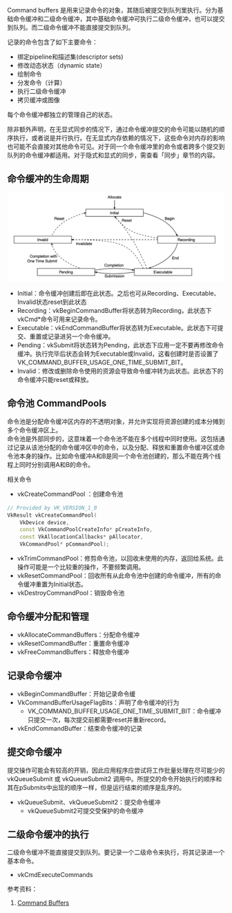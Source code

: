 Command buffers 是用来记录命令的对象，其随后被提交到队列里执行。分为基础命令缓冲和二级命令缓冲，其中基础命令缓冲可执行二级命令缓冲，也可以提交到队列。而二级命令缓冲不能直接提交到队列。

记录的命令包含了如下主要命令：
- 绑定pipeline和描述集(descriptor sets)
- 修改动态状态（dynamic state）
- 绘制命令
- 分发命令（计算）
- 执行二级命令缓冲
- 拷贝缓冲或图像

每个命令缓冲都独立的管理自己的状态。

除非额外声明，在无显式同步的情况下，通过命令缓冲提交的命令可能以随机的顺序执行，或者说是并行执行。在无显式内存依赖的情况下，这些命令对内存的影响也可能不会直接对其他命令可见。对于同一个命令缓冲里的命令或者跨多个提交到队列的命令缓冲都适用。对于隐式和显式的同步，需查看「同步」章节的内容。

## 命令缓冲的生命周期
![VkCommandBufferLifecycle](VkCommandBufferLifecycle.png)
- Initial：命令缓冲创建后即在此状态。之后也可从Recording、Executable、Invalid状态reset到此状态
- Recording：vkBeginCommandBuffer将状态转为Recording，此状态下vkCmd*命令可用来记录命令。
- Executable：vkEndCommandBuffer将状态转为Executable。此状态下可提交、重置或记录进另一个命令缓冲。
- Pending：vkSubmit将状态转为Pending，此状态下应用一定不要再修改命令缓冲。执行完毕后状态会转为Executable或Invalid，这看创建时是否设置了VK_COMMAND_BUFFER_USAGE_ONE_TIME_SUBMIT_BIT。
- Invalid：修改或删除命令使用的资源会导致命令缓冲转为此状态。此状态下的命令缓冲只能reset或释放。

## 命令池 CommandPools
命令池是分配命令缓冲区内存的不透明对象，并允许实现将资源创建的成本分摊到多个命令缓冲区上。  
命令池是外部同步的，这意味着一个命令池不能在多个线程中同时使用。这包括通过记录从该池分配的命令缓冲区中的命令，以及分配、释放和重置命令缓冲区或命令池本身的操作。比如命令缓冲A和B是同一个命令池创建的，那么不能在两个线程上同时分别调用A和B的命令。

相关命令
- vkCreateCommandPool ：创建命令池
```cpp
// Provided by VK_VERSION_1_0 
VkResult vkCreateCommandPool(
    VkDevice device,
    const VkCommandPoolCreateInfo* pCreateInfo,
    const VkAllocationCallbacks* pAllocator,
    VkCommandPool* pCommandPool);
```
- vkTrimCommandPool：修剪命令池，以回收未使用的内存，返回给系统。此操作可能是一个比较重的操作，不要频繁调用。
- vkResetCommandPool：回收所有从此命令池中创建的命令缓冲，所有的命令缓冲重置为Initial状态。
- vkDestroyCommandPool：销毁命令池
## 命令缓冲分配和管理
- vkAllocateCommandBuffers：分配命令缓冲
- vkResetCommandBuffer：重置命令缓冲
- vkFreeCommandBuffers：释放命令缓冲
## 记录命令缓冲
- vkBeginCommandBuffer：开始记录命令缓
- VkCommandBufferUsageFlagBits：声明了命令缓冲的行为
  - VK_COMMAND_BUFFER_USAGE_ONE_TIME_SUBMIT_BIT：命令缓冲只提交一次，每次提交前都需要reset并重新record。
- vkEndCommandBuffer：结束命令缓冲的记录
## 提交命令缓冲
提交操作可能会有较高的开销，因此应用程序应尝试将工作批量处理在尽可能少的 vkQueueSubmit 或 vkQueueSubmit2 调用中。所提交的命令开始执行的顺序和其在pSubmits中出现的顺序一样，但是运行结束的顺序是乱序的。
- vkQueueSubmit、vkQueueSubmit2：提交命令缓冲
  - vkQueueSubmit2可提交受保护的命令缓冲
## 二级命令缓冲的执行
二级命令缓冲不能直接提交到队列。要记录一个二级命令来执行，将其记录进一个基本命令。
- vkCmdExecuteCommands

参考资料：
1. [Command Buffers](https://registry.khronos.org/vulkan/specs/1.3-extensions/html/chap6.html)
